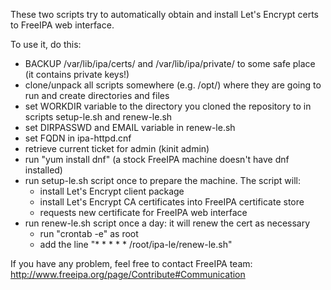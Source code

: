 These two scripts try to automatically obtain and install Let's Encrypt certs
to FreeIPA web interface.

To use it, do this:
* BACKUP /var/lib/ipa/certs/ and /var/lib/ipa/private/ to some safe place (it contains private keys!)
* clone/unpack all scripts somewhere (e.g. /opt/) where they are going to run and create directories and files
* set WORKDIR variable to the directory you cloned the repository to in scripts setup-le.sh and renew-le.sh
* set DIRPASSWD and EMAIL variable in renew-le.sh
* set FQDN in ipa-httpd.cnf
* retrieve current ticket for admin (kinit admin)
* run "yum install dnf" (a stock FreeIPA machine doesn't have dnf installed)
* run setup-le.sh script once to prepare the machine. The script will:
  * install Let's Encrypt client package
  * install Let's Encrypt CA certificates into FreeIPA certificate store
  * requests new certificate for FreeIPA web interface
* run renew-le.sh script once a day: it will renew the cert as necessary
  * run "crontab -e" as root
  * add the line "* * * * * /root/ipa-le/renew-le.sh"

If you have any problem, feel free to contact FreeIPA team:
http://www.freeipa.org/page/Contribute#Communication
